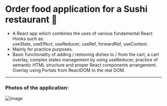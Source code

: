 # Order food application for a Sushi restaurant 🍣

- A React app which combines the uses of various fundamental React Hooks such as:  
useState, useEffect, useReducer, useRef, forwardRef, useContext. 
- Mainly for practice purposes.
- Basic functionality of adding / removing dishes to / from the cart, a cart overlay, complex states management by using useReducer, practice of semantic HTML structure and proper React components arrangement. Overlay using Portals from ReactDOM to the real DOM.

---

### Photos of the application:

![image](https://user-images.githubusercontent.com/94289687/194761945-2eecb0a6-b1df-4b75-8fb4-f71ea2c72e6d.png)
